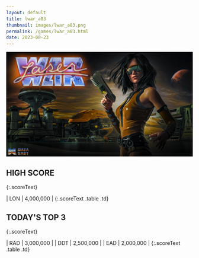 ```yaml
---
layout: default
title: lwar_a83
thumbnail: images/lwar_a83.png
permalink: /games/lwar_a83.html
date: 2023-08-23
---
```


<img src="../images/lwar_a83.png" class="gameThumbnail img-fluid mx-auto align-middle"></a>
## HIGH SCORE
{:.scoreText}

| LON | 4,000,000 | 
{:.scoreText .table .td}

## TODAY'S TOP 3
{:.scoreText}

| RAD | 3,000,000 | 
| DDT | 2,500,000 | 
| EAD | 2,000,000 | 
{:.scoreText .table .td}
